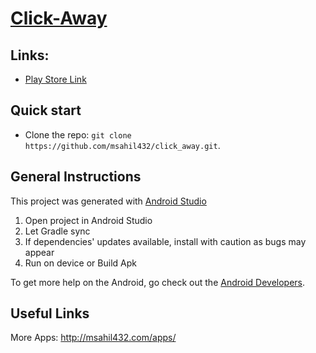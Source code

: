 # [Click-Away](http://go.msahil432.com/apps/clickaway)

## Links:

+ [Play Store Link](http://go.msahil432.com/apps/clickaway)

## Quick start

- Clone the repo: `git clone https://github.com/msahil432/click_away.git`.

## General Instructions

This project was generated with [Android Studio](https://developer.android.com/studio/)

1. Open project in Android Studio
2. Let Gradle sync
3. If dependencies' updates available, install with caution as bugs may appear
4. Run on device or Build Apk

To get more help on the Android, go check out the [Android Developers](https://d.android.com/).

## Useful Links

More Apps: <http://msahil432.com/apps/>